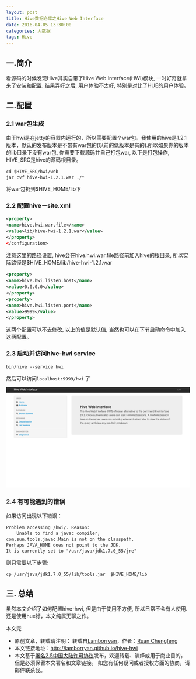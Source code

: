 ```yaml
---
layout: post
title: Hive数据仓库之Hive Web Interface
date: 2016-04-05 13:30:00
categories: 大数据
tags: Hive
---
```


## 一.简介

看源码的时候发现Hive其实自带了Hive Web Interface(HWI)模块, 一时好奇就拿来了安装和配置. 结果弄好之后, 用户体验不太好, 特别是对比了HUE的用户体验。

## 二.配置

### 2.1 war包生成

由于hwi是在jetty的容器内运行的，所以需要配置个war包。我使用的hive是1.2.1版本，默认的发布版本是不带有war包的(以前的低版本是有的).所以如果你的版本的lib目录下没有war包, 你需要下载源码并自己打包war, 以下是打包操作, HIVE_SRC是hive的源码根目录。
``` shell
cd $HIVE_SRC/hwi/web
jar cvf hive-hwi-1.2.1.war ./*
```
将war包扔到$HIVE_HOME/lib下

### 2.2 配置hive－site.xml

```xml
<property>
<name>hive.hwi.war.file</name>
<value>lib/hive-hwi-1.2.1.war</value>
</property>
</configuration>
```
注意这里的路径设置, hive会在hive.hwi.war.file路径前加入hive的根目录, 所以实际路径是$HIVE_HOME/lib/hive-hwi-1.2.1.war

```xml
<property>
<name>hive.hwi.listen.host</name>
<value>0.0.0.0</value>
</property>
<property>
<name>hive.hwi.listen.port</name>
<value>9999</value>
</property>
```

这两个配置可以不去修改, 以上的值是默认值, 当然也可以在下节启动命令中加入这两配置。

### 2.3 启动并访问hive-hwi service

```shell
bin/hive --service hwi
```

然后可以访问```localhost:9999/hwi``` 了

![img](../image/hive-hwi.png)

### 2.4 有可能遇到的错误

如果访问出现以下错误：

``` shell
Problem accessing /hwi/. Reason:
    Unable to find a javac compiler;
com.sun.tools.javac.Main is not on the classpath.
Perhaps JAVA_HOME does not point to the JDK.
It is currently set to "/usr/java/jdk1.7.0_55/jre"
```

则只需要以下步骤:

```shell
cp /usr/java/jdk1.7.0_55/lib/tools.jar  $HIVE_HOME/lib
```

## 三. 总结

虽然本文介绍了如何配置hive-hwi, 但是由于使用不方便, 所以日常不会有人使用. 还是使用hue好，本文纯属无聊之作。

本文完

* 原创文章，转载请注明： 转载自[Lamborryan](<http://lamborryan.github.io>)，作者：[Ruan Chengfeng](<http://lamborryan.github.io/about/>)
* 本文链接地址：http://lamborryan.github.io/hive-hwi
* 本文基于[署名2.5中国大陆许可协议](<http://creativecommons.org/licenses/by/2.5/cn/>)发布，欢迎转载、演绎或用于商业目的，但是必须保留本文署名和文章链接。 如您有任何疑问或者授权方面的协商，请邮件联系我。
